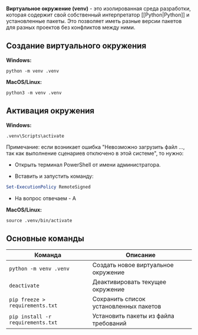 **Виртуальное окружение (venv)** - это изолированная среда разработки, которая содержит свой собственный интерпретатор [[Python|Python]] и установленные пакеты. Это позволяет иметь разные версии пакетов для разных проектов без конфликтов между ними.

## Создание виртуального окружения

**Windows:**

```Shell
python -m venv .venv
```

**MacOS/Linux:**

```Shell
python3 -m venv .venv
```

## Активация окружения

**Windows:**

```Shell
.venv\Scripts\activate
```

Примечание: если возникает ошибка "Невозможно загрузить файл ..., так как выполнение сценариев отключено в этой системе", то нужно:

- Открыть терминал PowerShell от имени администратора.

- Вставить и запустить команду: 

```PowerShell
Set-ExecutionPolicy RemoteSigned
```

- На вопрос отвечаем - A

**MacOS/Linux:**

```Shell
source .venv/bin/activate
```

## Основные команды

| Команда                           | Описание                               |
| --------------------------------- | -------------------------------------- |
| `python -m venv .venv`            | Создать новое виртуальное окружение    |
| `deactivate`                      | Деактивировать текущее окружение       |
| `pip freeze > requirements.txt`   | Сохранить список установленных пакетов |
| `pip install -r requirements.txt` | Установить пакеты из файла требований  |
